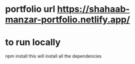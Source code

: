 # portfolio url https://shahaab-manzar-portfolio.netlify.app/
# to run locally
npm install
this will install all the dependencies
